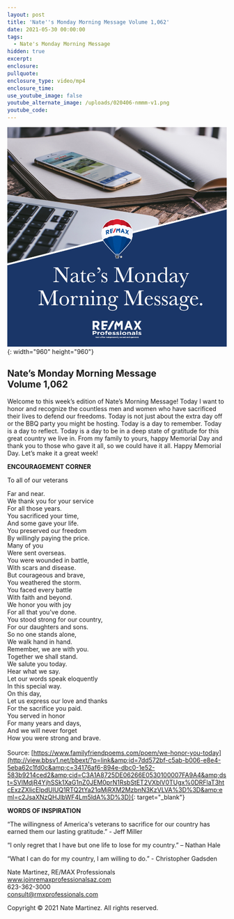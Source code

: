 ```yaml
---
layout: post
title: 'Nate''s Monday Morning Message Volume 1,062'
date: 2021-05-30 00:00:00
tags:
  - Nate's Monday Morning Message
hidden: true
excerpt:
enclosure:
pullquote:
enclosure_type: video/mp4
enclosure_time:
use_youtube_image: false
youtube_alternate_image: /uploads/020406-nmmm-v1.png
youtube_code:
---
```

![](/uploads/020406-nmmm-v1-1.png){: width="960" height="960"}

## **Nate’s Monday Morning Message<br>Volume 1,062**

Welcome to this week’s edition of Nate’s Morning Message\! Today I want to honor and recognize the countless men and women who have sacrificed their lives to defend our freedoms. Today is not just about the extra day off or the BBQ party you might be hosting. Today is a day to remember. Today is a day to reflect. Today is a day to be in a deep state of gratitude for this great country we live in. From my family to yours, happy Memorial Day and thank you to those who gave it all, so we could have it all. Happy Memorial Day. Let’s make it a great week\!

**ENCOURAGEMENT CORNER**

To all of our veterans

Far and near.<br>We thank you for your service<br>For all those years.<br>You sacrificed your time,<br>And some gave your life.<br>You preserved our freedom<br>By willingly paying the price.<br>Many of you<br>Were sent overseas.<br>You were wounded in battle,<br>With scars and disease.<br>But courageous and brave,<br>You weathered the storm.<br>You faced every battle<br>With faith and beyond.<br>We honor you with joy<br>For all that you've done.<br>You stood strong for our country,<br>For our daughters and sons.<br>So no one stands alone,<br>We walk hand in hand.<br>Remember, we are with you.<br>Together we shall stand.<br>We salute you today.<br>Hear what we say.<br>Let our words speak eloquently<br>In this special way.<br>On this day,<br>Let us express our love and thanks<br>For the sacrifice you paid.<br>You served in honor<br>For many years and days,<br>And we will never forget<br>How you were strong and brave.<br><br>Source:&nbsp;[https://www.familyfriendpoems.com/poem/we-honor-you-today](http://view.bbsv1.net/bbext/?p=link&amp;id=7dd572bf-c5ab-b006-e8e4-5eba62c1fd0c&amp;c=34176af6-894e-dbc0-1e52-583b9214ced2&amp;cid=C3A1A8725DE06266E0530100007FA9A4&amp;dst=SVlMdjR4YjhSSk1XaG1nZ0JEM0prN1RsbStET2VXblV0TUgx%0DRFlaT3htcExzZXlicElpdUlUQ1RTQ2tYa21qMjRXM2MzbnN3KzVLVA%3D%3D&amp;eml=c2JsaXNzQHJlbWF4Lm5ldA%3D%3D){: target="_blank"}

**WORDS OF INSPIRATION**

“The willingness of America's veterans to sacrifice for our country has earned them our lasting gratitude.” - Jeff Miller

“I only regret that I have but one life to lose for my country.” – Nathan Hale

“What I can do for my country, I am willing to do.” - Christopher Gadsden

Nate Martinez, RE/MAX Professionals<br>www.joinremaxprofessionalsaz.com<br>623-362-3000<br>consult@rmxprofessionals.com

Copyright &copy; 2021 Nate Martinez. All rights reserved.
